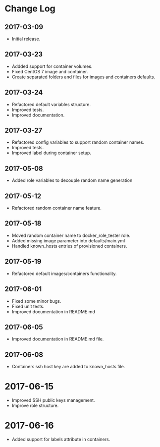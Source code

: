 # Change Log

## 2017-03-09

- Initial release.

## 2017-03-23

- Addded support for container volumes.
- Fixed CentOS 7 image and container.
- Create separated folders and files for images and containers defaults.

## 2017-03-24

- Refactored default variables structure.
- Improved tests.
- Improved documentation.

## 2017-03-27

- Refactored config variables to support random container names.
- Improved tests.
- Improved label during container setup.

## 2017-05-08

- Added role variables to decouple random name generation

## 2017-05-12

- Refactored random container name feature.

## 2017-05-18

- Moved random container name to docker_role_tester role.
- Added missing image parameter into defaults/main.yml
- Handled known_hosts entries of provisioned containers.

## 2017-05-19

- Refactored default images/containers functionality.

## 2017-06-01

- Fixed some minor bugs.
- Fixed unit tests.
- Improved documentation in README.md

## 2017-06-05

- Improved documentation in README.md file.

## 2017-06-08

- Containers ssh host key are added to known_hosts file.

# 2017-06-15

- Improved SSH public keys management.
- Improve role structure.

# 2017-06-16

- Added support for labels attribute in containers.

